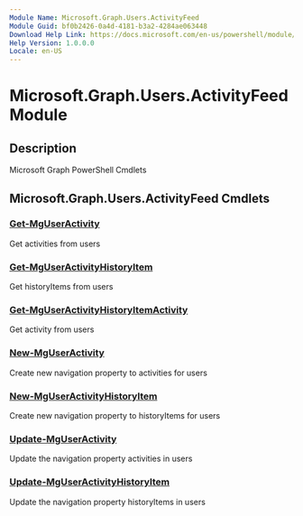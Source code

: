 ```yaml
---
Module Name: Microsoft.Graph.Users.ActivityFeed
Module Guid: bf0b2426-0a4d-4181-b3a2-4284ae063448
Download Help Link: https://docs.microsoft.com/en-us/powershell/module/microsoft.graph.users.activityfeed
Help Version: 1.0.0.0
Locale: en-US
---
```


# Microsoft.Graph.Users.ActivityFeed Module
## Description
Microsoft Graph PowerShell Cmdlets

## Microsoft.Graph.Users.ActivityFeed Cmdlets
### [Get-MgUserActivity](Get-MgUserActivity.md)
Get activities from users

### [Get-MgUserActivityHistoryItem](Get-MgUserActivityHistoryItem.md)
Get historyItems from users

### [Get-MgUserActivityHistoryItemActivity](Get-MgUserActivityHistoryItemActivity.md)
Get activity from users

### [New-MgUserActivity](New-MgUserActivity.md)
Create new navigation property to activities for users

### [New-MgUserActivityHistoryItem](New-MgUserActivityHistoryItem.md)
Create new navigation property to historyItems for users

### [Update-MgUserActivity](Update-MgUserActivity.md)
Update the navigation property activities in users

### [Update-MgUserActivityHistoryItem](Update-MgUserActivityHistoryItem.md)
Update the navigation property historyItems in users

